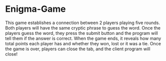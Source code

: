 # Enigma-Game

This game establishes a connection between 2 players playing five rounds. Both players will have the same cryptic phrase to guess the word. Once the players guess the word, they press the submit button and the program will tell them if the answer is correct. When the game ends, it reveals how many total points each player has and whether they won, lost or it was a tie. Once the game is over, players can close the tab, and the client program will close!
